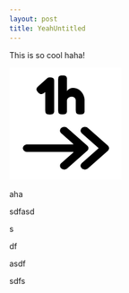 ```yaml
---
layout: post
title: YeahUntitled
---
```

This is so cool haha!

  
![](/images/60488a91-11b9-4169-8d51-00ff9f00e561/1-hour-forward-icon.png)

  
aha

  
sdfasd

s

df

asdf

sdfs